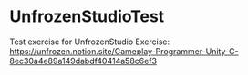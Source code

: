 # UnfrozenStudioTest
 Test exercise for UnfrozenStudio
 Exercise: https://unfrozen.notion.site/Gameplay-Programmer-Unity-C-8ec30a4e89a149dabdf40414a58c6ef3
